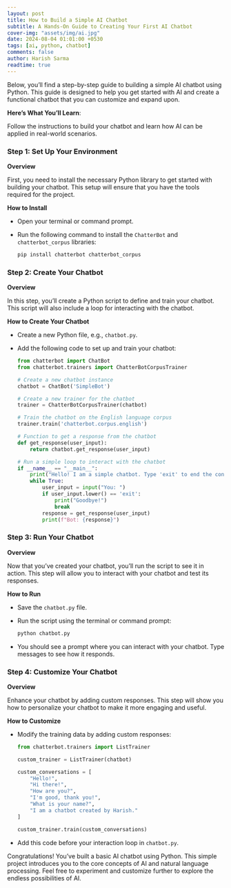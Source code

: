 ```yaml
---
layout: post
title: How to Build a Simple AI Chatbot
subtitle: A Hands-On Guide to Creating Your First AI Chatbot
cover-img: "assets/img/ai.jpg"
date: 2024-08-04 01:01:00 +0530
tags: [ai, python, chatbot]
comments: false
author: Harish Sarma
readtime: true
---
```


Below, you’ll find a step-by-step guide to building a simple AI chatbot using Python. This guide is designed to help you get started with AI and create a functional chatbot that you can customize and expand upon.

**Here’s What You’ll Learn**:

Follow the instructions to build your chatbot and learn how AI can be applied in real-world scenarios.

### Step 1: Set Up Your Environment

**Overview**

First, you need to install the necessary Python library to get started with building your chatbot. This setup will ensure that you have the tools required for the project.

**How to Install**

- Open your terminal or command prompt.
- Run the following command to install the `ChatterBot` and `chatterbot_corpus` libraries:

    ```bash
    pip install chatterbot chatterbot_corpus
    ```

### Step 2: Create Your Chatbot

**Overview**

In this step, you’ll create a Python script to define and train your chatbot. This script will also include a loop for interacting with the chatbot.

**How to Create Your Chatbot**

- Create a new Python file, e.g., `chatbot.py`.
- Add the following code to set up and train your chatbot:

    ```python
    from chatterbot import ChatBot
    from chatterbot.trainers import ChatterBotCorpusTrainer

    # Create a new chatbot instance
    chatbot = ChatBot('SimpleBot')

    # Create a new trainer for the chatbot
    trainer = ChatterBotCorpusTrainer(chatbot)

    # Train the chatbot on the English language corpus
    trainer.train('chatterbot.corpus.english')

    # Function to get a response from the chatbot
    def get_response(user_input):
        return chatbot.get_response(user_input)

    # Run a simple loop to interact with the chatbot
    if __name__ == "__main__":
        print("Hello! I am a simple chatbot. Type 'exit' to end the conversation.")
        while True:
            user_input = input("You: ")
            if user_input.lower() == 'exit':
                print("Goodbye!")
                break
            response = get_response(user_input)
            print(f"Bot: {response}")
    ```

### Step 3: Run Your Chatbot

**Overview**

Now that you’ve created your chatbot, you’ll run the script to see it in action. This step will allow you to interact with your chatbot and test its responses.

**How to Run**

- Save the `chatbot.py` file.
- Run the script using the terminal or command prompt:

    ```bash
    python chatbot.py
    ```

- You should see a prompt where you can interact with your chatbot. Type messages to see how it responds.

### Step 4: Customize Your Chatbot

**Overview**

Enhance your chatbot by adding custom responses. This step will show you how to personalize your chatbot to make it more engaging and useful.

**How to Customize**

- Modify the training data by adding custom responses:

    ```python
    from chatterbot.trainers import ListTrainer

    custom_trainer = ListTrainer(chatbot)

    custom_conversations = [
        "Hello!",
        "Hi there!",
        "How are you?",
        "I'm good, thank you!",
        "What is your name?",
        "I am a chatbot created by Harish."
    ]

    custom_trainer.train(custom_conversations)
    ```

- Add this code before your interaction loop in `chatbot.py`.

Congratulations! You’ve built a basic AI chatbot using Python. This simple project introduces you to the core concepts of AI and natural language processing. Feel free to experiment and customize further to explore the endless possibilities of AI.
